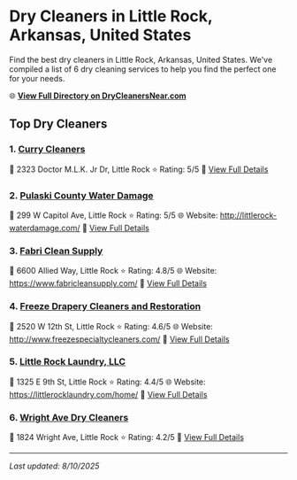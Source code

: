 # Dry Cleaners in Little Rock, Arkansas, United States

Find the best dry cleaners in Little Rock, Arkansas, United States. We've compiled a list of 6 dry cleaning services to help you find the perfect one for your needs.

🌐 **[View Full Directory on DryCleanersNear.com](https://drycleanersnear.com/city/US/Arkansas/Little%20Rock)**

## Top Dry Cleaners

### 1. [Curry Cleaners](https://drycleanersnear.com/dryCleaner/6868872d6c86ac6c48acf296/curry-cleaners)
📍 2323 Doctor M.L.K. Jr Dr, Little Rock
⭐ Rating: 5/5
🔗 [View Full Details](https://drycleanersnear.com/dryCleaner/6868872d6c86ac6c48acf296/curry-cleaners)

### 2. [Pulaski County Water Damage](https://drycleanersnear.com/dryCleaner/6868877e6c86ac6c48acf65f/pulaski-county-water-damage)
📍 299 W Capitol Ave, Little Rock
⭐ Rating: 5/5
🌐 Website: http://littlerock-waterdamage.com/
🔗 [View Full Details](https://drycleanersnear.com/dryCleaner/6868877e6c86ac6c48acf65f/pulaski-county-water-damage)

### 3. [Fabri Clean Supply](https://drycleanersnear.com/dryCleaner/6868873d6c86ac6c48acf448/fabri-clean-supply)
📍 6600 Allied Way, Little Rock
⭐ Rating: 4.8/5
🌐 Website: https://www.fabricleansupply.com/
🔗 [View Full Details](https://drycleanersnear.com/dryCleaner/6868873d6c86ac6c48acf448/fabri-clean-supply)

### 4. [Freeze Drapery Cleaners and Restoration](https://drycleanersnear.com/dryCleaner/686887386c86ac6c48acf3c5/freeze-drapery-cleaners-and-restoration)
📍 2520 W 12th St, Little Rock
⭐ Rating: 4.6/5
🌐 Website: http://www.freezespecialtycleaners.com/
🔗 [View Full Details](https://drycleanersnear.com/dryCleaner/686887386c86ac6c48acf3c5/freeze-drapery-cleaners-and-restoration)

### 5. [Little Rock Laundry, LLC](https://drycleanersnear.com/dryCleaner/686887566c86ac6c48acf53f/little-rock-laundry-llc)
📍 1325 E 9th St, Little Rock
⭐ Rating: 4.4/5
🌐 Website: https://littlerocklaundry.com/home/
🔗 [View Full Details](https://drycleanersnear.com/dryCleaner/686887566c86ac6c48acf53f/little-rock-laundry-llc)

### 6. [Wright Ave Dry Cleaners](https://drycleanersnear.com/dryCleaner/6868872c6c86ac6c48acf277/wright-ave-dry-cleaners)
📍 1824 Wright Ave, Little Rock
⭐ Rating: 4.2/5
🔗 [View Full Details](https://drycleanersnear.com/dryCleaner/6868872c6c86ac6c48acf277/wright-ave-dry-cleaners)


---

*Last updated: 8/10/2025*
